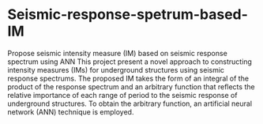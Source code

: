 # Seismic-response-spetrum-based-IM
Propose seismic intensity measure (IM) based on seismic response spectrum using ANN
This project present a novel approach to constructing intensity measures (IMs) for underground structures using seismic response spectrums. The proposed IM takes the form of an integral of the product of the response spectrum and an arbitrary function that reflects the relative importance of each range of period to the seismic response of underground structures. To obtain the arbitrary function, an artificial neural network (ANN) technique is employed. 
